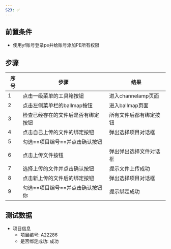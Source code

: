 ```yaml
---
S23: ✅
---
```


## 前置条件

- 使用yf账号登录pe并给账号添加PE所有权限

## 步骤

| 序号  | 步骤                 | 结果             |
| --- | ------------------ | -------------- |
| 1   | 点击一级菜单的工具箱按钮       | 进入channelamp页面 |
| 2   | 点击左侧菜单栏的ballmap按钮  | 进入ballmap页面    |
| 3   | 检查已经存在的文件后是否有绑定按钮  | 所有文件后都有绑定按钮    |
| 4   | 点击自己上传的文件的绑定按钮     | 弹出选择项目对话框      |
| 5   | 勾选==项目编号==并点击确认按钮  |                |
| 6   | 点击上传文件按钮           | 弹出弹出选择文件对话框    |
| 7   | 选择上传的文件并点击确认按钮     | 提示文件上传成功       |
| 8   | 点击新上传的文件后的绑定按钮     | 弹出选择项目对话框      |
| 9   | 勾选==项目编号==并点击确认按钮你 | 提示绑定成功         |

## 测试数据

- 项目信息
	- 项目编号: A22286
	- 是否绑定成功: 成功
